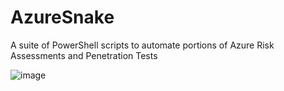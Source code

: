 # AzureSnake
A suite of PowerShell scripts to automate portions of Azure Risk Assessments and Penetration Tests

![image](https://github.com/GoVanguard/AzureSnake/assets/75676514/69f6ca24-9a18-4e14-b632-ab5afef44e98)
